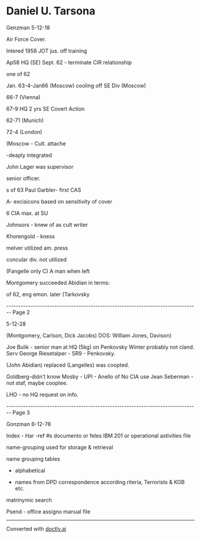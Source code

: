 # Daniel U. Tarsona

Genzman 5-12-18

Air Force Cover.

Intered 1958 JOT jus. off training

Ap58 HQ (SE) Sept. 62 - terminate CIR relationship

one of 62

Jan. 63-4-Jan66 (Moscow) cooling off SE Div (Moscow)

66-7 (Vienna)

67-9 HQ 2 yrs SE Covert Action

62-71 (Munich)

72-4 (London)

(Moscow - Cult. attache

-deaply integrated

John Lager was supervisor

senior officer.

s of 63 Paul Garbler- first CAS

A- excisicons based on sensitivity of cover

6 CIA max. at SU

Johnsors - knew of as cult writer

Khorengold - kness

melver utilized am. press

concular div. not utilized

(Fangelle only C) A man when left

Montgomery succeeded Abidian in terms:

of 62, eng emon. later (Tarkovsky


-------------------------------------------------------------------------------- Page 2

5-12-28

(Montgomery,
Carlson, Dick Jacobs) DOS:
William Jones, Davison)

Joe Bulik - senior man at
HQ (5kg) on Penkovsky
Winter probably not cland. Serv
George Riesetalper - SR9 - Penkovsky.

(John Abidian) replaced (Langelles)
was coopted.

Goldberg-didn't know
Mosby - UPI - Anello of
No CIA use
Jean Seberman - not staf, maybe cooptee.

LHO - no HQ request on info.


-------------------------------------------------------------------------------- Page 3

Gonzman
6-12-78

Index - Har -ref #s documento or feles
IBM
201 or operational
astivities file

name-grouping used for storage &
retrieval

name grouping tables
- alphabetical

- names from DPD correspondence according
  riteria, Terrorists & KGB etc.

matrinymic search

Psend - office assigno
manual file


---
Converted with [doctly.ai](https://doctly.ai)